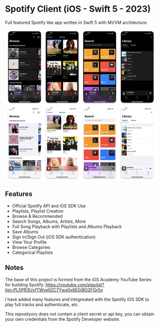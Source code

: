 # Spotify Client (iOS - Swift 5 - 2023)

Full featured Spotify like app written in Swift 5 with MVVM architecture.

![Spotify iOS](https://raw.githubusercontent.com/carsongro/SpotifyiOS/master/screenshots.png)

## Features
- Official Spotify API and iOS SDK Use
- Playlists, Playlist Creation
- Browse & Recommended
- Search Songs, Albums, Artists, More
- Full Song Playback with Playlists and Albums Playback
- Save Albums
- Sign In/Sign Out (iOS SDK authentication)
- View Your Profile
- Browse Categories
- Categorical Playlists

## Notes

The base of this project is formed from the iOS Academy YouTube Series for building Spotify: https://youtube.com/playlist?list=PL5PR3UyfTWve9ZC7Yws0x6EGjBO2FGr0o

I have added many features and integreated with the Spotify iOS SDK to play full tracks and authenticate, etc.

This reposityory does not contain a client secret or api key, you can obtain your own credentials from the Spotify Developer website.
